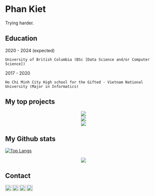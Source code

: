 Phan Kiet
=========

Trying harder.

Education
---------
2020 - 2024 (expected)

	University of British Columbia (BSc [Data Science and/or Computer Science])

2017 - 2020

	Ho Chi Minh City High school for the Gifted - Vietnam National University (Major in Informatics)

My top projects
---------------
<div align='center'>
	<div>
		<a href="https://github.com/ketphan02/MessMessBotBot">
			<img src='https://github-readme-stats.vercel.app/api/pin/?username=ketphan02&repo=MessMessBotBot&theme=graywhite' />
		</a>
	</div>
	<div>
		<a href="https://github.com/ketphan02/PKcoin-full-version">
			<img src='https://github-readme-stats.vercel.app/api/pin/?username=ketphan02&repo=PKcoin-full-version&theme=graywhite' />
		</a>
	</div>
	<div>
		<a href="https://github.com/ketphan02/chatbot-ubc">
		<img src='https://github-readme-stats.vercel.app/api/pin/?username=ketphan02&repo=chatbot-ubc&theme=graywhite' />
		</a>
	</div>
</div>

My Github stats
---------------
[![Top Langs](https://github-readme-stats.vercel.app/api/top-langs/?username=ketphan02&layout=compact)](https://github.com/anuraghazra/github-readme-stats)

<div align='center'>
	<a href="https://github.com/ketphan02">
		<img src='https://github-readme-stats.vercel.app/api?username=ketphan02&?count_private=true&show_icons=true&theme=graywhite' />
	</a>
</div>

Contact
-------
<a href="https://github.com/ketphan02">
	<img width="20" align="left"
		 alt="My GitHub profile"
		 src="https://cdn.jsdelivr.net/npm/simple-icons@v3/icons/github.svg">
</a>

<a href="https://www.linkedin.com/in/ketphan02/">
	<img width="20" align="left"
		 alt="My LinkedIn profile"
		 src="https://cdn.jsdelivr.net/npm/simple-icons@v3/icons/linkedin.svg">
</a>

<a href="mailto:tuankiet.phannguyen@gmail.com">
	<img width="20" align="left"
		 alt="My Gmail"
		 src="https://cdn.jsdelivr.net/npm/simple-icons@v3/icons/gmail.svg">
</a>

<a href="mailto:tuankietvn@outlook.com">
	<img width="20" align="left"
		 alt="My Outlook"
		 src="https://cdn.jsdelivr.net/npm/simple-icons@v3/icons/microsoftoutlook.svg">
</a>
